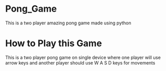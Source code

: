 # Pong_Game
This is a two player amazing pong game made using python

# How to Play this Game 
This is a two player pong game on single device where one player will use arrow keys and another player should use W A S D keys for movements 
